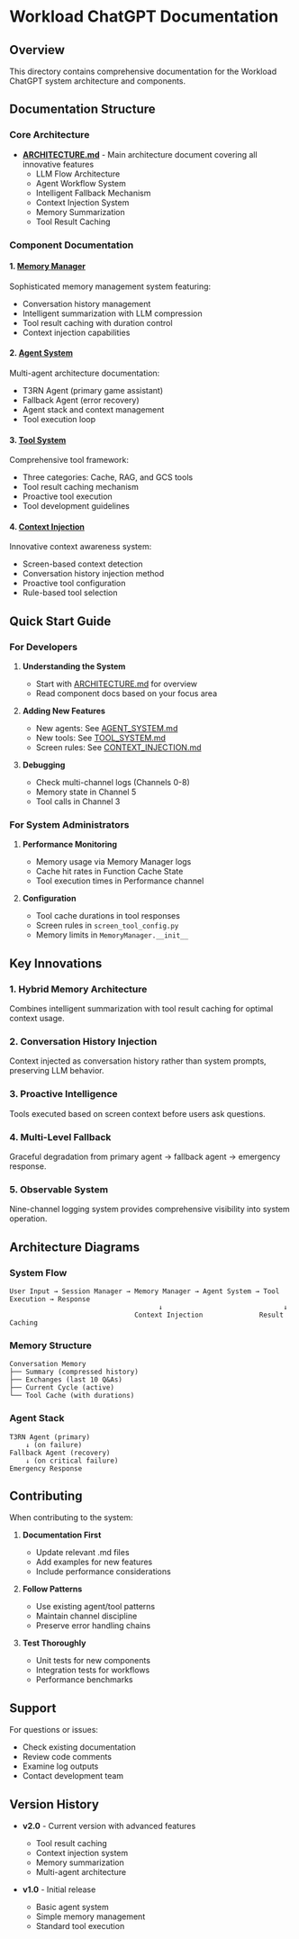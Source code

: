 # Workload ChatGPT Documentation

## Overview

This directory contains comprehensive documentation for the Workload ChatGPT system architecture and components.

## Documentation Structure

### Core Architecture
- **[ARCHITECTURE.md](../ARCHITECTURE.md)** - Main architecture document covering all innovative features
  - LLM Flow Architecture
  - Agent Workflow System
  - Intelligent Fallback Mechanism
  - Context Injection System
  - Memory Summarization
  - Tool Result Caching

### Component Documentation

#### 1. [Memory Manager](MEMORY_MANAGER.md)
Sophisticated memory management system featuring:
- Conversation history management
- Intelligent summarization with LLM compression
- Tool result caching with duration control
- Context injection capabilities

#### 2. [Agent System](AGENT_SYSTEM.md)
Multi-agent architecture documentation:
- T3RN Agent (primary game assistant)
- Fallback Agent (error recovery)
- Agent stack and context management
- Tool execution loop

#### 3. [Tool System](TOOL_SYSTEM.md)
Comprehensive tool framework:
- Three categories: Cache, RAG, and GCS tools
- Tool result caching mechanism
- Proactive tool execution
- Tool development guidelines

#### 4. [Context Injection](CONTEXT_INJECTION.md)
Innovative context awareness system:
- Screen-based context detection
- Conversation history injection method
- Proactive tool configuration
- Rule-based tool selection

## Quick Start Guide

### For Developers

1. **Understanding the System**
   - Start with [ARCHITECTURE.md](../ARCHITECTURE.md) for overview
   - Read component docs based on your focus area

2. **Adding New Features**
   - New agents: See [AGENT_SYSTEM.md](AGENT_SYSTEM.md)
   - New tools: See [TOOL_SYSTEM.md](TOOL_SYSTEM.md)
   - Screen rules: See [CONTEXT_INJECTION.md](CONTEXT_INJECTION.md)

3. **Debugging**
   - Check multi-channel logs (Channels 0-8)
   - Memory state in Channel 5
   - Tool calls in Channel 3

### For System Administrators

1. **Performance Monitoring**
   - Memory usage via Memory Manager logs
   - Cache hit rates in Function Cache State
   - Tool execution times in Performance channel

2. **Configuration**
   - Tool cache durations in tool responses
   - Screen rules in `screen_tool_config.py`
   - Memory limits in `MemoryManager.__init__`

## Key Innovations

### 1. Hybrid Memory Architecture
Combines intelligent summarization with tool result caching for optimal context usage.

### 2. Conversation History Injection
Context injected as conversation history rather than system prompts, preserving LLM behavior.

### 3. Proactive Intelligence
Tools executed based on screen context before users ask questions.

### 4. Multi-Level Fallback
Graceful degradation from primary agent → fallback agent → emergency response.

### 5. Observable System
Nine-channel logging system provides comprehensive visibility into system operation.

## Architecture Diagrams

### System Flow
```
User Input → Session Manager → Memory Manager → Agent System → Tool Execution → Response
                                     ↓                              ↓
                               Context Injection              Result Caching
```

### Memory Structure
```
Conversation Memory
├── Summary (compressed history)
├── Exchanges (last 10 Q&As)
├── Current Cycle (active)
└── Tool Cache (with durations)
```

### Agent Stack
```
T3RN Agent (primary)
    ↓ (on failure)
Fallback Agent (recovery)
    ↓ (on critical failure)
Emergency Response
```

## Contributing

When contributing to the system:

1. **Documentation First**
   - Update relevant .md files
   - Add examples for new features
   - Include performance considerations

2. **Follow Patterns**
   - Use existing agent/tool patterns
   - Maintain channel discipline
   - Preserve error handling chains

3. **Test Thoroughly**
   - Unit tests for new components
   - Integration tests for workflows
   - Performance benchmarks

## Support

For questions or issues:
- Check existing documentation
- Review code comments
- Examine log outputs
- Contact development team

## Version History

- **v2.0** - Current version with advanced features
  - Tool result caching
  - Context injection system
  - Memory summarization
  - Multi-agent architecture

- **v1.0** - Initial release
  - Basic agent system
  - Simple memory management
  - Standard tool execution
